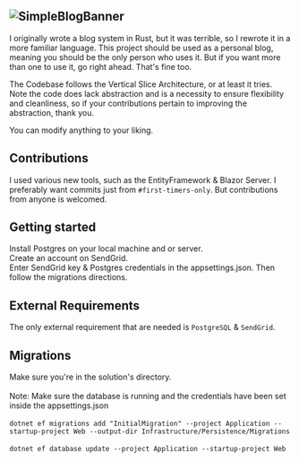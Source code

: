![SimpleBlogBanner](https://github.com/okjlez/SimpleBlog/blob/master/Web/blob/ReadMeLogo.png?raw=true)
----------------------------------------------------------------
I originally wrote a blog system in Rust, but it was terrible, so I rewrote it in a more familiar language. 
This project should be used as a personal blog, meaning you should be the only person who uses it. But if you want
more than one to use it, go right ahead. That's fine too.

The Codebase follows the Vertical Slice Architecture, or at least it tries. Note the code does lack abstraction
and is a necessity to ensure flexibility and cleanliness, so if your contributions pertain to improving
the abstraction, thank you.

You can modify anything to your liking. 

## Contributions
I used various new tools, such as the EntityFramework & Blazor Server. I preferably want commits 
just from `#first-timers-only`. But contributions from anyone is welcomed.

## Getting started
Install Postgres on your local machine and or server.<br>
Create an account on SendGrid.<br>
Enter SendGrid key & Postgres credentials in the appsettings.json.
Then follow the migrations directions.

## External Requirements
The only external requirement that are needed is `PostgreSQL` & `SendGrid`.

## Migrations
Make sure you're in the solution's directory.<br><br>
Note: Make sure the database is running and the credentials have been set inside the appsettings.json<br><br>
`dotnet ef migrations add "InitialMigration" --project Application --startup-project Web --output-dir Infrastructure/Persistence/Migrations`<br><br>
`dotnet ef database update --project Application --startup-project Web`


